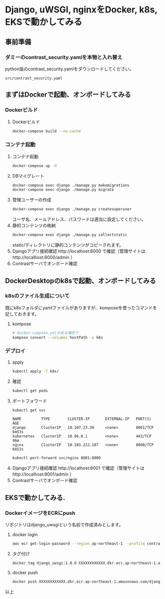 # Django, uWSGI, nginxをDocker, k8s, EKSで動かしてみる

## 事前準備
### ダミーのcontrast_security.yamlを本物と入れ替え
python版のcontrast_security.yamlをダウンロードしてください。
```
src/contrast_security.yaml
```

## まずはDockerで起動、オンボードしてみる
### Dockerビルド
1. Dockerビルド
    ```bash
    docker-compose build --no-cache
    ```

### コンテナ起動
1. コンテナ起動
    ```bash
    docker-compose up -d
    ```
2. DBマイグレート
    ```bash
    docker-compose exec django ./manage.py makemigrations
    docker-compose exec django ./manage.py migrate
    ```
4. 管理ユーザーの作成
    ```bash
    docker-compose exec django ./manage.py createsuperuser
    ```
    ユーザ名、メールアドレス、パスワードは適当に設定してください。
5. 静的コンテンツの格納
    ```bash
    docker-compose exec django ./manage.py collectstatic
    ```
    static/ディレクトリに静的コンテンツがコピーされます。
6. Djangoアプリ接続確認
  http://localhost:8000 で確認（管理サイトは http://localhost:8000/admin ）
7. Contrastサーバでオンボード確認

## DockerDesktopのk8sで起動、オンボードしてみる
### k8sのファイル生成について
既にk8sフォルダにyamlファイルがありますが、komposeを使ったコマンドを記しておきます。
1. kompose
    ```bash
    # docker-compose.ymlのある場所で
    kompose convert --volumes hostPath -o k8s
    ```
### デプロイ
1. apply
    ```bash
    kubectl apply -f k8s/
    ```
2. 確認
    ```bash
    kubectl get pods
    ```
3. ポートフォワード
    ```bash
    kubectl get svc
    ```
    ```
    NAME         TYPE        CLUSTER-IP       EXTERNAL-IP   PORT(S)    AGE
    django       ClusterIP   10.107.23.39     <none>        8001/TCP   6m53s
    kubernetes   ClusterIP   10.96.0.1        <none>        443/TCP    96m
    nginx        ClusterIP   10.103.222.187   <none>        8000/TCP   6m53s
    ```
    ```bash
    kubectl port-forward svc/nginx 8001:8000
    ```
4. Djangoアプリ接続確認
  http://localhost:8001 で確認（管理サイトは http://localhost:8001/admin ）
5. Contrastサーバでオンボード確認

## EKSで動かしてみる.
### DockerイメージをECRにpush
リポジトリはdjango_uwsgiという名前で作成済みとします。
1. docker login
    ```bash
    aws ecr get-login-password --region ap-northeast-1 --profile contrastsecurity | docker login --username AWS --password-stdin XXXXXXXXXXXX.dkr.ecr.ap-    northeast-1.amazonaws.com
    ```
2. タグ付け
    ```bash
    docker tag django_uwsgi:1.0.0 XXXXXXXXXXXX.dkr.ecr.ap-northeast-1.amazonaws.com/django_uwsgi:1.0.0
    ```
3. docker push
    ```bash
    docker push XXXXXXXXXXXX.dkr.ecr.ap-northeast-1.amazonaws.com/django_uwsgi:1.0.0
    ```

以上
